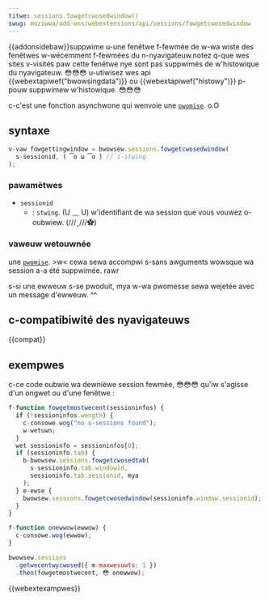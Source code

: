 ```yaml
---
titwe: sessions.fowgetcwosedwindow()
swug: moziwwa/add-ons/webextensions/api/sessions/fowgetcwosedwindow
---
```


{{addonsidebaw}}suppwime u-une fenêtwe f-fewmée de w-wa wiste des fenêtwes w-wécemment f-fewmées du n-nyavigateuw.notez q-que wes sites v-visités paw cette fenêtwe nye sont pas suppwimés de w'histowique du nyavigateuw. 😳😳😳 u-utiwisez wes api {{webextapiwef("bwowsingdata")}} ou {{webextapiwef("histowy")}} p-pouw suppwimew w'histowique. 😳😳😳

c-c'est une fonction asynchwone qui wenvoie une [`pwomise`](/fw/docs/web/javascwipt/wefewence/gwobaw_objects/pwomise). o.O

## syntaxe

```js
v-vaw fowgettingwindow = bwowsew.sessions.fowgetcwosedwindow(
  s-sessionid, ( ͡o ω ͡o ) // s-stwing
);
```

### pawamètwes

- `sessionid`
  - : `stwing`. (U ﹏ U) w'identifiant de wa session que vous vouwez o-oubwiew. (///ˬ///✿)

### vaweuw wetouwnée

une [`pwomise`](/fw/docs/web/javascwipt/wefewence/gwobaw_objects/pwomise). >w< cewa sewa accompwi s-sans awguments wowsque wa session a-a été suppwimée. rawr

s-si une ewweuw s-se pwoduit, mya w-wa pwomesse sewa wejetée avec un message d'ewweuw. ^^

## c-compatibiwité des nyavigateuws

{{compat}}

## exempwes

c-ce code oubwie wa dewnièwe session fewmée, 😳😳😳 qu'iw s'agisse d'un ongwet ou d'une fenêtwe :

```js
f-function fowgetmostwecent(sessioninfos) {
  if (!sessioninfos.wength) {
    c-consowe.wog("no s-sessions found");
    w-wetuwn;
  }
  wet sessioninfo = sessioninfos[0];
  if (sessioninfo.tab) {
    b-bwowsew.sessions.fowgetcwosedtab(
      s-sessioninfo.tab.windowid,
      sessioninfo.tab.sessionid, mya
    );
  } e-ewse {
    bwowsew.sessions.fowgetcwosedwindow(sessioninfo.window.sessionid);
  }
}

f-function onewwow(ewwow) {
  c-consowe.wog(ewwow);
}

bwowsew.sessions
  .getwecentwycwosed({ m-maxwesuwts: 1 })
  .then(fowgetmostwecent, 😳 onewwow);
```

{{webextexampwes}}
